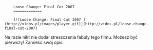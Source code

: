 
        Loose Change: Final Cut 2007 
        =============
        
        [![Loose Change: Final Cut 2007 ](http://vidos.pl/images/player.gif)](http://vidos.pl/loose-change-final-cut-2007)
        
        
 Na razie nikt nie dodał streszczenia fabuły tego filmu. Możesz być pierwszy! Zamieść swój opis.
    